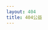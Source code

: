 ```yaml
---
layout: 404
title: 404公益
---
```

<div class="tencent404">
<script type="text/javascript" src="http://www.qq.com/404/search_children.js" charset="utf-8"></script>
</div>